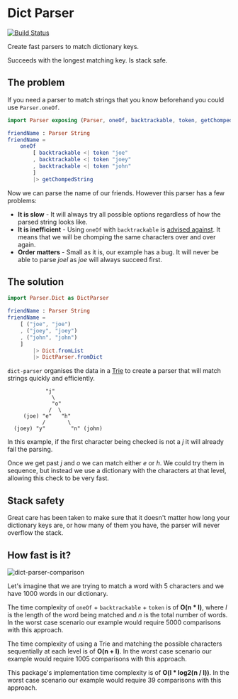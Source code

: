 # Dict Parser

[![Build Status](https://travis-ci.org/lazamar/dict-parser.svg?branch=master)](https://travis-ci.org/lazamar/dict-parser)

Create fast parsers to match dictionary keys.

Succeeds with the longest matching key. Is stack safe.

## The problem

If you need a parser to match strings that you know beforehand you could use `Parser.oneOf`.

```elm
import Parser exposing (Parser, oneOf, backtrackable, token, getChompedString)

friendName : Parser String
friendName = 
	oneOf
		[ backtrackable <| token "joe"
		, backtrackable <| token "joey"
		, backtrackable <| token "john"
		]
		|> getChompedString
```

Now we can parse the name of our friends. However this parser has a few problems:

- **It is slow** - It will always try all possible options regardless of how the parsed string looks like. 
- **It is inefficient** - Using `oneOf`	with `backtrackable` is [advised against](https://github.com/elm/parser/blob/master/semantics.md#backtrackable--oneof-inefficient). It means that we will be chomping the same characters over and over again.
- **Order matters** - Small as it is, our example has a bug. It will never be able to parse *joel* as *joe* will always succeed first.


## The solution

```elm
import Parser.Dict as DictParser

friendName : Parser String
friendName =
	[ ("joe", "joe")
	, ("joey", "joey")
	, ("john", "john")
	]
		|> Dict.fromList
		|> DictParser.fromDict
```

`dict-parser` organises the data in a [Trie](https://en.wikipedia.org/wiki/Trie) to create a parser that will match strings quickly and efficiently.


                "j" 
                  \
                  "o"
                 /  \
         (joe) "e"   "h" 
               /       \
      (joey) "y"        "n" (john)


In this example, if the first character being checked is not a *j* it will already fail the parsing.

Once we get past *j* and *o* we can match either *e* or *h*. We could try them in sequence, but instead we use a dictionary with the characters at that level, allowing this check to be very fast.

## Stack safety

Great care has been taken to make sure that it doesn't matter how long your dictionary keys are, or how many of them you have, the parser will never overflow the stack.

## How fast is it?

![dict-parser-comparison](https://cdn.jsdelivr.net/gh/lazamar/dict-parser@master/images/comparisons-chart.svg)

Let's imagine that we are trying to match a word with 5 characters and we have 1000 words in our dictionary.

The time complexity of `oneOf` + `backtrackable` + `token` is of **O(n * l)**, where *l* is the length of the word being matched and *n* is the total number of words.
In the worst case scenario our example would require 5000 comparisons with this approach.

The time complexity of using a Trie and matching the possible characters sequentially at each level is of **O(n + l)**.
In the worst case scenario our example would require 1005 comparisons with this approach.

This package's implementation time complexity is of **O(l * log2(n / l))**.
In the worst case scenario our example would require 39 comparisons with this approach.
